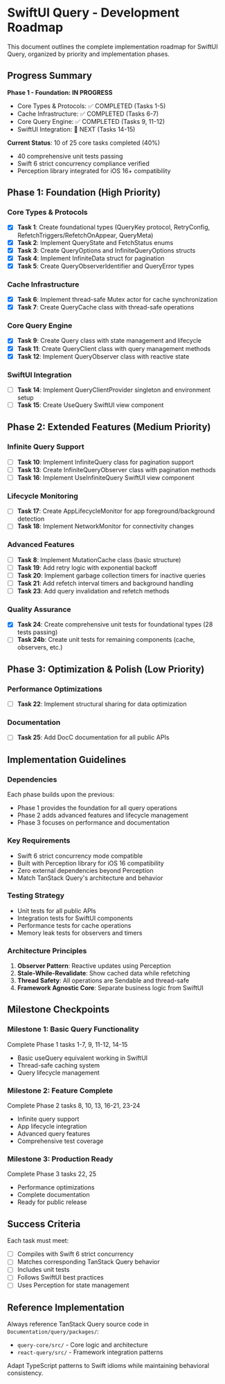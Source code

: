 # SwiftUI Query - Development Roadmap

This document outlines the complete implementation roadmap for SwiftUI Query, organized by priority and implementation phases.

## Progress Summary

**Phase 1 - Foundation: IN PROGRESS**
- Core Types & Protocols: ✅ COMPLETED (Tasks 1-5)
- Cache Infrastructure: ✅ COMPLETED (Tasks 6-7)
- Core Query Engine: ✅ COMPLETED (Tasks 9, 11-12)
- SwiftUI Integration: 🚧 NEXT (Tasks 14-15)

**Current Status**: 10 of 25 core tasks completed (40%)
- 40 comprehensive unit tests passing
- Swift 6 strict concurrency compliance verified
- Perception library integrated for iOS 16+ compatibility

## Phase 1: Foundation (High Priority)

### Core Types & Protocols
- [x] **Task 1**: Create foundational types (QueryKey protocol, RetryConfig, RefetchTriggers/RefetchOnAppear, QueryMeta)
- [x] **Task 2**: Implement QueryState and FetchStatus enums
- [x] **Task 3**: Create QueryOptions and InfiniteQueryOptions structs
- [x] **Task 4**: Implement InfiniteData struct for pagination
- [x] **Task 5**: Create QueryObserverIdentifier and QueryError types

### Cache Infrastructure
- [x] **Task 6**: Implement thread-safe Mutex actor for cache synchronization
- [x] **Task 7**: Create QueryCache class with thread-safe operations

### Core Query Engine
- [x] **Task 9**: Create Query class with state management and lifecycle
- [x] **Task 11**: Create QueryClient class with query management methods
- [x] **Task 12**: Implement QueryObserver class with reactive state

### SwiftUI Integration
- [ ] **Task 14**: Implement QueryClientProvider singleton and environment setup
- [ ] **Task 15**: Create UseQuery SwiftUI view component

## Phase 2: Extended Features (Medium Priority)

### Infinite Query Support
- [ ] **Task 10**: Implement InfiniteQuery class for pagination support
- [ ] **Task 13**: Create InfiniteQueryObserver class with pagination methods
- [ ] **Task 16**: Implement UseInfiniteQuery SwiftUI view component

### Lifecycle Monitoring
- [ ] **Task 17**: Create AppLifecycleMonitor for app foreground/background detection
- [ ] **Task 18**: Implement NetworkMonitor for connectivity changes

### Advanced Features
- [ ] **Task 8**: Implement MutationCache class (basic structure)
- [ ] **Task 19**: Add retry logic with exponential backoff
- [ ] **Task 20**: Implement garbage collection timers for inactive queries
- [ ] **Task 21**: Add refetch interval timers and background handling
- [ ] **Task 23**: Add query invalidation and refetch methods

### Quality Assurance
- [x] **Task 24**: Create comprehensive unit tests for foundational types (28 tests passing)
- [ ] **Task 24b**: Create unit tests for remaining components (cache, observers, etc.)

## Phase 3: Optimization & Polish (Low Priority)

### Performance Optimizations
- [ ] **Task 22**: Implement structural sharing for data optimization

### Documentation
- [ ] **Task 25**: Add DocC documentation for all public APIs

## Implementation Guidelines

### Dependencies
Each phase builds upon the previous:
- Phase 1 provides the foundation for all query operations
- Phase 2 adds advanced features and lifecycle management
- Phase 3 focuses on performance and documentation

### Key Requirements
- Swift 6 strict concurrency mode compatible
- Built with Perception library for iOS 16 compatibility
- Zero external dependencies beyond Perception
- Match TanStack Query's architecture and behavior

### Testing Strategy
- Unit tests for all public APIs
- Integration tests for SwiftUI components
- Performance tests for cache operations
- Memory leak tests for observers and timers

### Architecture Principles
1. **Observer Pattern**: Reactive updates using Perception
2. **Stale-While-Revalidate**: Show cached data while refetching
3. **Thread Safety**: All operations are Sendable and thread-safe
4. **Framework Agnostic Core**: Separate business logic from SwiftUI

## Milestone Checkpoints

### Milestone 1: Basic Query Functionality
Complete Phase 1 tasks 1-7, 9, 11-12, 14-15
- Basic useQuery equivalent working in SwiftUI
- Thread-safe caching system
- Query lifecycle management

### Milestone 2: Feature Complete
Complete Phase 2 tasks 8, 10, 13, 16-21, 23-24
- Infinite query support
- App lifecycle integration
- Advanced query features
- Comprehensive test coverage

### Milestone 3: Production Ready
Complete Phase 3 tasks 22, 25
- Performance optimizations
- Complete documentation
- Ready for public release

## Success Criteria

Each task must meet:
- [ ] Compiles with Swift 6 strict concurrency
- [ ] Matches corresponding TanStack Query behavior
- [ ] Includes unit tests
- [ ] Follows SwiftUI best practices
- [ ] Uses Perception for state management

## Reference Implementation

Always reference TanStack Query source code in `Documentation/query/packages/`:
- `query-core/src/` - Core logic and architecture
- `react-query/src/` - Framework integration patterns

Adapt TypeScript patterns to Swift idioms while maintaining behavioral consistency.